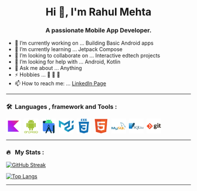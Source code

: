 <h1 align="center">Hi 👋, I'm Rahul Mehta</h1>
<h3 align="center">A passionate Mobile App Developer.</h3>




- 🔭 I’m currently working on ... Building Basic Android apps
- 🌱 I’m currently learning ... Jetpack Compose
- 👯 I’m looking to collaborate on ... Interactive edtech projects
- 🤔 I’m looking for help with ... Android, Kotlin
- 💬 Ask me about ... Anything
- ⚡ Hobbies ... :muscle: :running: :bicyclist: 
- 📫 How to reach me: ... [LinkedIn Page](https://www.linkedin.com/in/rahul-mehta-96770a16b/)

---

### 🛠 &nbsp;Languages , framework and Tools :

<p>
<img src="https://github.com/devicons/devicon/blob/master/icons/kotlin/kotlin-original.svg" title="kotlin" alt="kotlin" width="40" height="40"/>&nbsp;  
<img src="https://github.com/devicons/devicon/blob/master/icons/android/android-plain-wordmark.svg" title="Android" alt="Android" width="40" height="40"/>&nbsp;
<img src="https://github.com/devicons/devicon/blob/master/icons/androidstudio/androidstudio-original.svg" title="AndroidStudio" alt="AndroidStudio" width="40" height="40"/>&nbsp;
<img src="https://github.com/devicons/devicon/blob/master/icons/materialui/materialui-original.svg" title="Material UI" alt="Material UI" width="40" height="40"/>&nbsp;
<img src="https://github.com/devicons/devicon/blob/master/icons/css3/css3-plain-wordmark.svg"  title="CSS3" alt="CSS" width="40" height="40"/>&nbsp;
<img src="https://github.com/devicons/devicon/blob/master/icons/html5/html5-original.svg" title="HTML5" alt="HTML" width="40" height="40"/>&nbsp;
<img src="https://github.com/devicons/devicon/blob/master/icons/mysql/mysql-original-wordmark.svg" title="MySQL"  alt="MySQL" width="40" height="40"/>&nbsp;
<img src="https://github.com/devicons/devicon/blob/master/icons/sqlite/sqlite-original-wordmark.svg" title="sqlite"  alt="sqlite" width="40" height="40"/>&nbsp;
<img src="https://github.com/devicons/devicon/blob/master/icons/git/git-original-wordmark.svg" title="Git" **alt="Git" width="40" height="40"/>&nbsp;
</p>


---

### 🔥 &nbsp; My Stats :
[![GitHub Streak](http://github-readme-streak-stats.herokuapp.com?user=rahulmehta53&theme=dark&background=000000)](https://git.io/streak-stats)

[![Top Langs](https://github-readme-stats.vercel.app/api/top-langs/?username=rahulmehta53&layout=compact&theme=vision-friendly-dark)](https://github.com/anuraghazra/github-readme-stats)

---
